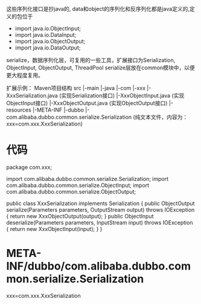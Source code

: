 这些序列化接口是抄java的, data和object的序列化和反序列化都是java定义的,定义的包位于  
  * import java.io.ObjectInput;    
  * import java.io.DataInput;  
  * import java.io.ObjectOutput;  
  * import java.io.DataOutput;  

serialize，数据序列化层，可复用的一些工具，扩展接口为Serialization, ObjectInput, ObjectOutput, ThreadPool
serialize层放在common模块中，以便更大程度复用。

扩展示例：
Maven项目结构
src
 |-main
    |-java
        |-com
            |-xxx
                |-XxxSerialization.java (实现Serialization接口)
                |-XxxObjectInput.java (实现ObjectInput接口)
                |-XxxObjectOutput.java (实现ObjectOutput接口)
    |-resources
        |-META-INF
            |-dubbo
                |-com.alibaba.dubbo.common.serialize.Serialization (纯文本文件，内容为：xxx=com.xxx.XxxSerialization)  
                
代码
===

package com.xxx;
 
import com.alibaba.dubbo.common.serialize.Serialization;
import com.alibaba.dubbo.common.serialize.ObjectInput;
import com.alibaba.dubbo.common.serialize.ObjectOutput;
 
 
public class XxxSerialization implements Serialization {
    public ObjectOutput serialize(Parameters parameters, OutputStream output) throws IOException {
        return new XxxObjectOutput(output);
    }
    public ObjectInput deserialize(Parameters parameters, InputStream input) throws IOException {
        return new XxxObjectInput(input);
    }
}


META-INF/dubbo/com.alibaba.dubbo.common.serialize.Serialization  
===============================================================
xxx=com.xxx.XxxSerialization                